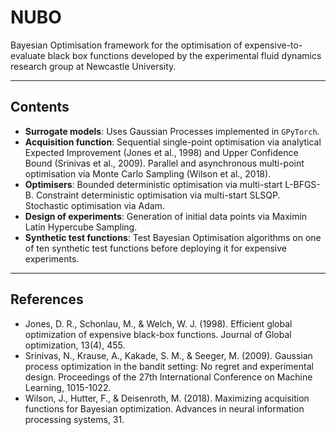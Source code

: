 # NUBO
Bayesian Optimisation framework for the optimisation of expensive-to-evaluate black box functions developed by the experimental fluid dynamics research group at Newcastle University.

***

## Contents
- **Surrogate models**: Uses Gaussian Processes implemented in `GPyTorch`.  
- **Acquisition function**: Sequential single-point optimisation via analytical Expected Improvement (Jones et al., 1998) and Upper Confidence Bound (Srinivas et al., 2009). Parallel and asynchronous multi-point optimisation via Monte Carlo Sampling (Wilson et al., 2018).  
- **Optimisers**: Bounded deterministic optimisation via multi-start L-BFGS-B. Constraint deterministic optimisation via multi-start SLSQP. Stochastic optimisation via Adam.  
- **Design of experiments**: Generation of initial data points via Maximin Latin Hypercube Sampling.  
- **Synthetic test functions**: Test Bayesian Optimisation algorithms on one of ten synthetic test functions before deploying it for expensive experiments.

***

## References
- Jones, D. R., Schonlau, M., & Welch, W. J. (1998). Efficient global optimization of expensive black-box functions. Journal of Global optimization, 13(4), 455.
- Srinivas, N., Krause, A., Kakade, S. M., & Seeger, M. (2009). Gaussian process optimization in the bandit setting: No regret and experimental design. Proceedings of the 27th International Conference on Machine Learning, 1015-1022.
- Wilson, J., Hutter, F., & Deisenroth, M. (2018). Maximizing acquisition functions for Bayesian optimization. Advances in neural information processing systems, 31.
